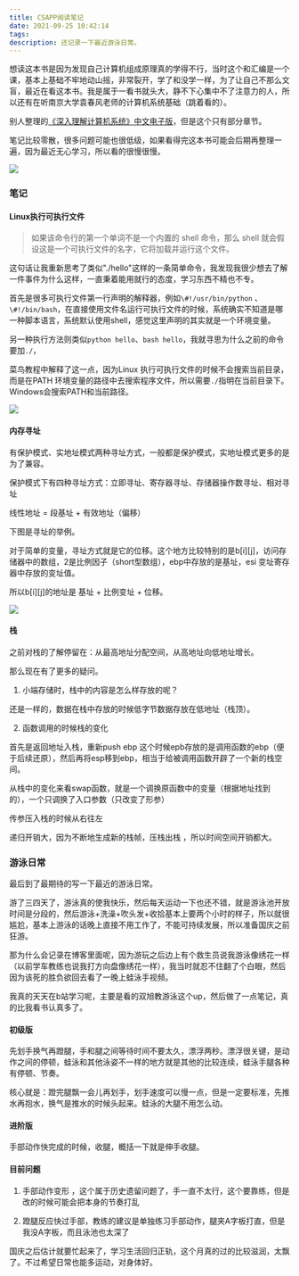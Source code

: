 ```yaml
---
title: CSAPP阅读笔记
date: 2021-09-25 10:42:14
tags: 
description: 还记录一下最近游泳日常。
---
```




想读这本书是因为发现自己计算机组成原理真的学得不行，当时这个和汇编是一个课，基本上基础不牢地动山摇，非常裂开，学了和没学一样，为了让自己不那么文盲，最近在看这本书。我是属于一看书就头大，静不下心集中不了注意力的人，所以还有在听南京大学袁春风老师的计算机系统基础（跳着看的）。

别人整理的[《深入理解计算机系统》中文电子版](https://hansimov.gitbook.io/csapp/ch01-a-tour-of-computer-systems)，但是这个只有部分章节。

笔记比较零散，很多问题可能也很低级，如果看得完这本书可能会后期再整理一遍，因为最近无心学习，所以看的很慢很慢。

![](1.jpg)

### 笔记

#### Linux执行可执行文件

> 如果该命令行的第一个单词不是一个内置的 shell 命令，那么 shell 就会假设这是一个可执行文件的名字，它将加载并运行这个文件。

这句话让我重新思考了类似"./hello"这样的一条简单命令，我发现我很少想去了解一件事件为什么这样，一直秉着能用就行的态度，学习东西不精也不专。

首先是很多可执行文件第一行声明的解释器，例如`\#!/usr/bin/python` 、`\#!/bin/bash`，在直接使用文件名运行可执行文件的时候，系统确实不知道是哪一种脚本语言，系统默认使用shell，感觉这里声明的其实就是一个环境变量。

另一种执行方法则类似`python hello`、`bash hello`，我就寻思为什么之前的命令要加`./`，

菜鸟教程中解释了这一点，因为Linux 执行可执行文件的时候不会搜索当前目录，而是在PATH 环境变量的路径中去搜索程序文件，所以需要`./`指明在当前目录下。Windows会搜索PATH和当前路径。

![](2.png)



#### 内存寻址

有保护模式、实地址模式两种寻址方式，一般都是保护模式，实地址模式更多的是为了兼容。

保护模式下有四种寻址方式：立即寻址、寄存器寻址、存储器操作数寻址、相对寻址

线性地址 = 段基址 + 有效地址（偏移）

下图是寻址的举例。

对于简单的变量，寻址方式就是它的位移。这个地方比较特别的是b\[i\]\[j\]，访问存储器中的数组，2是比例因子（short型数组），ebp中存放的是基址，esi 变址寄存器中存放的变址值。

所以b\[i\]\[j\]的地址是 基址 + 比例变址 + 位移。



![](3.png)

#### 栈

之前对栈的了解停留在：从最高地址分配空间，从高地址向低地址增长。

那么现在有了更多的疑问。

1. 小端存储时，栈中的内容是怎么样存放的呢？

还是一样的，数据在栈中存放的时候低字节数据存放在低地址（栈顶）。



2. 函数调用的时候栈的变化

首先是返回地址入栈，重新push ebp 这个时候epb存放的是调用函数的ebp（便于后续还原），然后再将esp移到ebp，相当于给被调用函数开辟了一个新的栈空间。

从栈中的变化来看swap函数，就是一个调换原函数中的变量（根据地址找到的），一个只调换了入口参数（只改变了形参）

传参压入栈的时候从右往左

递归开销大，因为不断地生成新的栈帧，压栈出栈 ，所以时间空间开销都大。



### 游泳日常

最后到了最期待的写一下最近的游泳日常。

游了三四天了，游泳真的使我快乐，然后每天运动一下也还不错，就是游泳池开放时间是分段的，然后游泳+洗澡+吹头发+收拾基本上要两个小时的样子，所以就很尴尬，基本上游泳的话晚上直接不用工作了，不能可持续发展，所以准备国庆之前狂游。

那为什么会记录在博客里面呢，因为游玩之后边上有个救生员说我游泳像绣花一样（以前学车教练也说我打方向盘像绣花一样），我当时就忍不住翻了个白眼，然后因为该死的胜负欲回去看了一晚上蛙泳手视频。

我真的天天在b站学习呢，主要是看的双旭教游泳这个up，然后做了一点笔记，真的比我看书认真多了。

#### 初级版

先划手换气再蹬腿，手和腿之间等待时间不要太久，漂浮两秒。漂浮很关键，是动作之间的停顿，蛙泳和其他泳姿不一样的地方就是其他的比较连续，蛙泳手腿各种有停顿、节奏。

核心就是：蹬完腿飘一会儿再划手，划手速度可以慢一点，但是一定要标准，先推水再抱水，换气是推水的时候头起来。蛙泳的大腿不用怎么动。

#### 进阶版

手部动作快完成的时候，收腿，概括一下就是伸手收腿。

#### 目前问题

1. 手部动作变形 ，这个属于历史遗留问题了，手一直不太行，这个要靠练，但是改的时候可能会把本身的节奏打乱

2. 蹬腿反应快过手部，教练的建议是单独练习手部动作，腿夹A字板打直，但是我没A字板，而且泳池也太深了



国庆之后估计就要忙起来了，学习生活回归正轨，这个月真的过的比较滋润，太飘了。不过希望日常也能多运动，对身体好。



